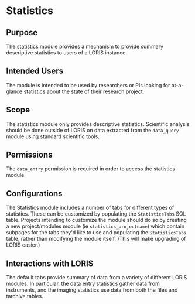 # Statistics

## Purpose

The statistics module provides a mechanism to provide summary
descriptive statistics to users of a LORIS instance.

## Intended Users

The module is intended to be used by researchers or PIs looking for
at-a-glance statistics about the state of their research project.

## Scope

The statistics module only provides descriptive statistics. Scientific
analysis should be done outside of LORIS on data extracted from the
`data_query` module using standard scientific tools.

## Permissions

The `data_entry` permission is required in order to access the
statistics module.

## Configurations

The Statistics module includes a number of tabs for different types
of statistics. These can be customized by populating the `StatisticsTabs`
SQL table. Projects intending to customize the module should do so
by creating a new project/modules module (ie `statistics_projectname`)
which contain subpages for the tabs they'd like to use and populating
the `StatisticsTabs` table, rather than modifying the module itself.
)This will make upgrading of LORIS easier.)

## Interactions with LORIS

The default tabs provide summary of data from a variety of different
LORIS modules. In particular, the data entry statistics gather data
from instruments, and the imaging statistics use data from both the
files and tarchive tables.

